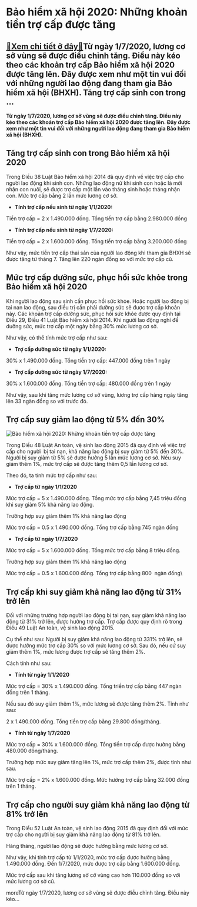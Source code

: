 Bảo hiểm xã hội 2020: Những khoản tiền trợ cấp được tăng
========================================================

[:gift:Xem chi tiết ở đây:gift:](https://hddtvn.com/bao-hiem-xa-hoi-2020-nhung-khoan-tien-tro-cap-duoc-tang/)Từ ngày 1/7/2020, lương cơ sở vùng sẽ được điều chỉnh tăng. Điều này kéo theo các khoản trợ cấp Bảo hiểm xã hội 2020 được tăng lên. Đây được xem như một tin vui đối với những người lao động đang tham gia Bảo hiểm xã hội (BHXH). Tăng trợ cấp sinh con trong …
-----------------------------------------------------------------------------------------------------------------------------------------------------------------------------------------------------------------------------------------------------------------

**Từ ngày 1/7/2020, lương cơ sở vùng sẽ được điều chỉnh tăng. Điều này kéo theo các khoản trợ cấp Bảo hiểm xã hội 2020 được tăng lên. Đây được xem như một tin vui đối với những người lao động đang tham gia Bảo hiểm xã hội (BHXH).**



Tăng trợ cấp sinh con trong Bảo hiểm xã hội 2020
------------------------------------------------


Trong Điều 38 Luật Bảo hiểm xã hội 2014 đã quy định về việc trợ cấp cho người lao động khi sinh con. Những lao động nữ khi sinh con hoặc là mới nhận con nuôi, sẽ được trợ cấp một lần vào tháng sinh hoặc tháng nhận con. Mức trợ cấp bằng 2 lần mức lương cơ sở.




* **Tính trợ cấp nếu sinh từ ngày 1/1/2020:**



Tiền trợ cấp = 2 x 1.490.000 đồng. Tổng tiền trợ cấp bằng 2.980.000 đồng




* **Tính trợ cấp nếu sinh từ ngày 1/7/2020:**



Tiền trợ cấp = 2 x 1.600.000 đồng. Tổng tiền trợ cấp bằng 3.200.000 đồng


Như vậy, mức tiền trợ cấp thai sản của người lao động khi tham gia BHXH sẽ được tăng từ tháng 7. Tăng lên 220 ngàn đồng so với mức trợ cấp cũ.


Mức trợ cấp dưỡng sức, phục hồi sức khỏe trong Bảo hiểm xã hội 2020
-------------------------------------------------------------------


Khi người lao động sau sinh cần phục hồi sức khỏe. Hoặc người lao động bị tai nan lao động, sau điều trị cần phải dưỡng sức sẽ được trợ cấp khoản này. Các khoản trợ cấp dưỡng sức, phục hồi sức khỏe được quy định tại Điều 29, Điều 41 Luật Bảo hiểm xã hội 2014. Khi người lao động nghỉ để dưỡng sức, mức trợ cấp một ngày bằng 30% mức lương cơ sở.


Như vậy, có thể tính mức trợ cấp như sau:




* **Trợ cấp dưỡng sức từ ngày 1/1/2020:**



30% x 1.490.000 đồng. Tổng tiền trợ cấp: 447.000 đồng trên 1 ngày




* **Trợ cấp dưỡng sức từ ngày 1/7/2020:**



30% x 1.600.000 đồng. Tổng tiền trợ cấp: 480.000 đồng trên 1 ngày


Như vậy, sau khi tăng mức lương cơ sở vùng, lương trợ cấp hàng ngày tăng lên 33 ngàn đồng so với trước đó.


Trợ cấp suy giảm lao động từ 5% đến 30%
---------------------------------------


![Bảo hiểm xã hội 2020: Những khoản tiền trợ cấp được tăng](https://hddtvn.com/wp-content/uploads/2021/01/hinh-anh-tien-1_fopj.jpg)


Trong Điều 48 Luật An toàn, vệ sinh lao động 2015 đã quy định về việc trợ cấp cho người  bị tai nạn, khả năng lao động bị suy giảm từ 5% đến 30%. Người bị suy giảm từ 5% sẽ được hưởng 5 lần mức lương cơ sở. Nếu suy giảm thêm 1%, mức trợ cấp sẽ được tăng thêm 0,5 lần lương cơ sở.


Theo đó, ta tính mức trợ cấp như sau:




* **Trợ cấp từ ngày 1/1/2020**



Mức trợ cấp = 5 x 1.490.000 đồng. Tổng mức trợ cấp bằng 7,45 triệu đồng khi suy giảm 5% khả năng lao động.


Trường hợp suy giảm thêm 1% khả năng lao động


Mức trợ cấp = 0.5 x 1.490.000 đồng. Tổng trợ cấp bằng 745 ngàn đồng




* **Trợ cấp từ ngày 1/7/2020**



Mức trợ cấp = 5 x 1.600.000 đồng. Tổng mức trợ cấp bằng 8 triệu đồng.


Trường hợp suy giảm thêm 1% khả năng lao động


Mức trợ cấp = 0.5 x 1.600.000 đồng. Tổng trợ cấp bằng 800  ngàn đồng\


Trợ cấp khi suy giảm khả năng lao động từ 31% trở lên
-----------------------------------------------------


Đối với những trường hợp người lao động bị tai nạn, suy giảm khả năng lao động từ 31% trở lên, được hưởng trợ cấp. Trợ cấp được quy định rõ trong Điều 49 Luật An toàn, vệ sinh lao động 2015.


Cụ thể như sau: Người bị suy giảm khả năng lao động từ 331% trở lên, sẽ được hưởng mức trợ cấp 30% so với mức lương cơ sở. Sau đó, nếu cứ suy giảm thêm 1%, mức lương được trợ cấp sẽ tăng thêm 2%.


Cách tính như sau:




* **Tính từ ngày 1/1/2020**



Mức trợ cấp = 30% x 1.490.000 đồng. Tổng triền trợ cấp bằng 447 ngàn đồng trên 1 tháng.


Nếu sau đó suy giảm thêm 1%, mức lương sẽ được tăng thêm 2%. Tính như sau:


2 x 1.490.000 đồng. Tổng tiền trợ cấp bằng 29.800 đồng/tháng.




* **Tính từ ngày 1/7/2020**



Mức trợ cấp = 30% x 1.600.000 đồng. Tổng tiền trợ cấp được hưởng bằng 480.000 đồng/tháng.


Trường hợp mức suy giảm tăng lên 1%, mức trợ cấp thêm 2%, được tính như sau.


Mức trợ cấp = 2% x 1.600.000 đồng. Mức hưởng trợ cấp bằng 32.000 đồng trên 1 tháng.


Trợ cấp cho người suy giảm khả năng lao động từ 81% trở lên
-----------------------------------------------------------


Trong Điều 52 Luật An toàn, vệ sinh lao động 2015 đã quy định đối với mức trợ cấp cho người bị suy giảm khả năng lao động từ 81% trở lên.


Hàng tháng, người lao động sẽ được hưởng bằng mức lương cơ sở.


Như vậy, khi tính trợ cấp từ 1/1/2020, mức trợ cấp được hưởng bằng 1.490.000 đồng. Đến 1/7/2020, mức được trợ cấp bằng 1.600.000 đồng.


Mức trợ cấp sau khi tăng lương sở cở vùng cao hơn 110.000 đồng so với mức lương cơ sở cũ.


moreTừ ngày 1/7/2020, lương cơ sở vùng sẽ được điều chỉnh tăng. Điều này kéo…

